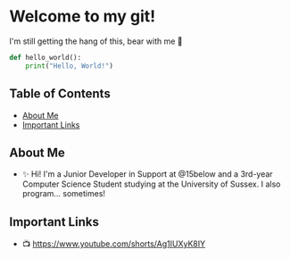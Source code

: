 # Welcome to my git!

I'm still getting the hang of this, bear with me 🤔

```python
def hello_world():
    print("Hello, World!")
```

## Table of Contents

- [About Me](#about-me)
- [Important Links](#important-links)

## About Me

- ✨ Hi! I'm a Junior Developer in Support at @15below and a 3rd-year Computer Science Student studying at the University of Sussex. I also program... sometimes! 

## Important Links

- 📺 https://www.youtube.com/shorts/Ag1IUXyK8IY

<!--
**Freddie-Clarke/Freddie-Clarke** is a ✨ _special_ ✨ repository because its `README.md` (this file) appears on your GitHub profile.

Here are some ideas to get you started:

- 🔭 I’m currently working on ...
- 🌱 I’m currently learning ...
- 👯 I’m looking to collaborate on ...
- 🤔 I’m looking for help with ...
- 💬 Ask me about ...
- 📫 How to reach me: ...
- 😄 Pronouns: ...
- ⚡ Fun fact: ...
-->
